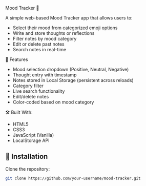 Mood Tracker 📝

A simple web-based Mood Tracker app that allows users to:
- Select their mood from categorized emoji options
- Write and store thoughts or reflections
- Filter notes by mood category
- Edit or delete past notes
- Search notes in real-time

🚀 Features
- Mood selection dropdown (Positive, Neutral, Negative)
- Thought entry with timestamp
- Notes stored in Local Storage (persistent across reloads)
- Category filter
- Live search functionality
- Edit/delete notes
- Color-coded based on mood category

🛠️ Built With:
- HTML5
- CSS3
- JavaScript (Vanilla)
- LocalStorage API

## 📂 Installation

Clone the repository:

```bash
git clone https://github.com/your-username/mood-tracker.git
